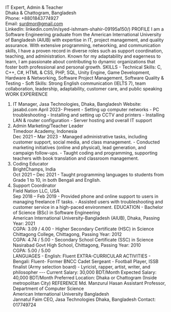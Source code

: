 IT Expert, Admin & Teacher   
Dhaka & Chattogram, Bangladesh   
Phone: +8801843774927  
Email: surdmor@gmail.com   
LinkedIn: linkedin.com/in/syed-ishmam-shahir-09195a150/) 
PROFILE 
I am a Software Engineering graduate from the American International University of 
Bangladesh (AIUB) with expertise in IT, project management, and quality assurance. With 
extensive programming, networking, and communication skills, I have a proven record in 
diverse roles such as support coordination, teaching, and administration. Known for my 
adaptability and eagerness to learn, I am passionate about contributing to dynamic 
organizations that foster both professional and personal growth. 
SKILLS - Technical Skills: C, C++, C#, HTML & CSS, PHP, SQL, Unity Engine, Game 
Development, Hardware & Networking, Software Project Management, Software Quality & 
Testing - Soft Skills: Strong English communication (IELTS 7), team collaboration, leadership, 
adaptability, customer care, and public speaking 
WORK EXPERIENCE 
1. IT Manager, 
Jasa Technologies, Dhaka, Bangladesh 
Website: jasabd.com 
April 2023- Present - Setting up computer networks - PC troubleshooting - Installing and setting up CCTV and printers - Installing LAN & router configuration - Server hosting and overall IT support 
2. Admin Marketing/Teacher Leader   
Timedoor Academy, Indonesia   
Dec 2021 – Mar 2023  - Managed administrative tasks, including customer support, social media, and class 
management. - Conducted marketing initiatives (online and physical), lead generation, and 
campaign follow-ups. - Taught coding and programming, supporting teachers with book translation and 
classroom management. 
3. Coding Educator  
BrightChamps, India   
Oct 2021 – Dec 2021   - Taught programming languages to students from Grade 1 to 10, in both Bengali and 
English. 
4. Support Coordinator   
Field Nation LLC, USA   
Sep 2018 – Feb 2019   - Provided phone and online support to users in managing freelance IT tasks. - Assisted users with troubleshooting and customer service in a high-paced 
environment. 
EDUCATION - Bachelor of Science (BSc) in Software Engineering  
American International University-Bangladesh (AIUB), Dhaka, Passing Year: 2021   
CGPA: 3.09 / 4.00   - Higher Secondary Certificate (HSC) in Science   
Chittagong College, Chittagong, Passing Year: 2012   
CGPA: 4.74 / 5.00   - Secondary School Certificate (SSC) in Science   
Nasirabad Govt High School, Chittagong, Passing Year: 2010   
CGPA: 5.00 / 5.00   
LANGUAGES - English: Fluent 
EXTRA-CURRICULAR ACTIVITIES - Bengali: Fluent- Former BNCC Cadet Sergeant - Football Player, ISSB finalist (Army selection board) - Lyricist, rapper, artist, writer, and philosopher --- 
Current Salary: 30,000 BDT/Month 
Expected Salary: 40,000 BDT/Month 
Preferred Location: Dhaka or Chattogram (Inside metropolitan City) 
REFERENCE 
Md. Manzurul Hasan 
Assistant Professor, Department of 
Computer Science   
American International University
Bangladesh   
Jannatul Faim 
CEO, Jasa Technologies 
Dhaka, Bangladesh 
Contact: 017749724
